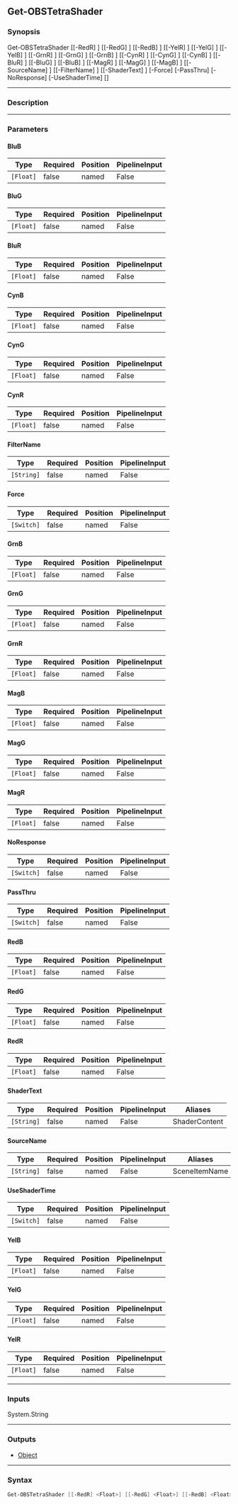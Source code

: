 Get-OBSTetraShader
------------------

### Synopsis
Get-OBSTetraShader [[-RedR] <float>] [[-RedG] <float>] [[-RedB] <float>] [[-YelR] <float>] [[-YelG] <float>] [[-YelB] <float>] [[-GrnR] <float>] [[-GrnG] <float>] [[-GrnB] <float>] [[-CynR] <float>] [[-CynG] <float>] [[-CynB] <float>] [[-BluR] <float>] [[-BluG] <float>] [[-BluB] <float>] [[-MagR] <float>] [[-MagG] <float>] [[-MagB] <float>] [[-SourceName] <string>] [[-FilterName] <string>] [[-ShaderText] <string>] [-Force] [-PassThru] [-NoResponse] [-UseShaderTime] [<CommonParameters>]

---

### Description

---

### Parameters
#### **BluB**

|Type     |Required|Position|PipelineInput|
|---------|--------|--------|-------------|
|`[Float]`|false   |named   |False        |

#### **BluG**

|Type     |Required|Position|PipelineInput|
|---------|--------|--------|-------------|
|`[Float]`|false   |named   |False        |

#### **BluR**

|Type     |Required|Position|PipelineInput|
|---------|--------|--------|-------------|
|`[Float]`|false   |named   |False        |

#### **CynB**

|Type     |Required|Position|PipelineInput|
|---------|--------|--------|-------------|
|`[Float]`|false   |named   |False        |

#### **CynG**

|Type     |Required|Position|PipelineInput|
|---------|--------|--------|-------------|
|`[Float]`|false   |named   |False        |

#### **CynR**

|Type     |Required|Position|PipelineInput|
|---------|--------|--------|-------------|
|`[Float]`|false   |named   |False        |

#### **FilterName**

|Type      |Required|Position|PipelineInput|
|----------|--------|--------|-------------|
|`[String]`|false   |named   |False        |

#### **Force**

|Type      |Required|Position|PipelineInput|
|----------|--------|--------|-------------|
|`[Switch]`|false   |named   |False        |

#### **GrnB**

|Type     |Required|Position|PipelineInput|
|---------|--------|--------|-------------|
|`[Float]`|false   |named   |False        |

#### **GrnG**

|Type     |Required|Position|PipelineInput|
|---------|--------|--------|-------------|
|`[Float]`|false   |named   |False        |

#### **GrnR**

|Type     |Required|Position|PipelineInput|
|---------|--------|--------|-------------|
|`[Float]`|false   |named   |False        |

#### **MagB**

|Type     |Required|Position|PipelineInput|
|---------|--------|--------|-------------|
|`[Float]`|false   |named   |False        |

#### **MagG**

|Type     |Required|Position|PipelineInput|
|---------|--------|--------|-------------|
|`[Float]`|false   |named   |False        |

#### **MagR**

|Type     |Required|Position|PipelineInput|
|---------|--------|--------|-------------|
|`[Float]`|false   |named   |False        |

#### **NoResponse**

|Type      |Required|Position|PipelineInput|
|----------|--------|--------|-------------|
|`[Switch]`|false   |named   |False        |

#### **PassThru**

|Type      |Required|Position|PipelineInput|
|----------|--------|--------|-------------|
|`[Switch]`|false   |named   |False        |

#### **RedB**

|Type     |Required|Position|PipelineInput|
|---------|--------|--------|-------------|
|`[Float]`|false   |named   |False        |

#### **RedG**

|Type     |Required|Position|PipelineInput|
|---------|--------|--------|-------------|
|`[Float]`|false   |named   |False        |

#### **RedR**

|Type     |Required|Position|PipelineInput|
|---------|--------|--------|-------------|
|`[Float]`|false   |named   |False        |

#### **ShaderText**

|Type      |Required|Position|PipelineInput|Aliases      |
|----------|--------|--------|-------------|-------------|
|`[String]`|false   |named   |False        |ShaderContent|

#### **SourceName**

|Type      |Required|Position|PipelineInput|Aliases      |
|----------|--------|--------|-------------|-------------|
|`[String]`|false   |named   |False        |SceneItemName|

#### **UseShaderTime**

|Type      |Required|Position|PipelineInput|
|----------|--------|--------|-------------|
|`[Switch]`|false   |named   |False        |

#### **YelB**

|Type     |Required|Position|PipelineInput|
|---------|--------|--------|-------------|
|`[Float]`|false   |named   |False        |

#### **YelG**

|Type     |Required|Position|PipelineInput|
|---------|--------|--------|-------------|
|`[Float]`|false   |named   |False        |

#### **YelR**

|Type     |Required|Position|PipelineInput|
|---------|--------|--------|-------------|
|`[Float]`|false   |named   |False        |

---

### Inputs
System.String

---

### Outputs
* [Object](https://learn.microsoft.com/en-us/dotnet/api/System.Object)

---

### Syntax
```PowerShell
Get-OBSTetraShader [[-RedR] <Float>] [[-RedG] <Float>] [[-RedB] <Float>] [[-YelR] <Float>] [[-YelG] <Float>] [[-YelB] <Float>] [[-GrnR] <Float>] [[-GrnG] <Float>] [[-GrnB] <Float>] [[-CynR] <Float>] [[-CynG] <Float>] [[-CynB] <Float>] [[-BluR] <Float>] [[-BluG] <Float>] [[-BluB] <Float>] [[-MagR] <Float>] [[-MagG] <Float>] [[-MagB] <Float>] [[-SourceName] <String>] [[-FilterName] <String>] [[-ShaderText] <String>] [-Force <Switch>] [-PassThru <Switch>] [-NoResponse <Switch>] [-UseShaderTime <Switch>] [<CommonParameters>]
```
